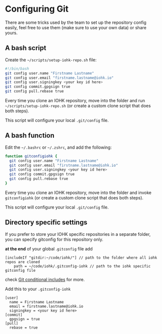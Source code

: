 
# Configuring Git
There are some tricks used by the team to set up the repository config easily, feel free to use them (make sure to use your own data) or share yours.

## A bash script
Create the `~/scripts/setup-iohk-repo.sh` file:

```bash
#!/bin/bash
git config user.name "Firstname Lastname"
git config user.email "firstname.lastname@iohk.io"
git config user.signingkey <your key id here>
git config commit.gpgsign true
git config pull.rebase true
```

Every time you clone an IOHK repository, move into the folder and run `~/scripts/setup-iohk-repo.sh` (or create a custom clone script that does both steps).

This script will configure your local `.git/config` file.


## A bash function
Edit the `~/.bashrc` or `~/.zshrc`, and add the following:
```bash
function gitconfigiohk {
  git config user.name "Firstname Lastname"
  git config user.email "firstname.lastname@iohk.io"
  git config user.signingkey <your key id here>
  git config commit.gpgsign true
  git config pull.rebase true
}
```

Every time you clone an IOHK repository, move into the folder and invoke `gitconfigiohk` (or create a custom clone script that does both steps).

This script will configure your local `.git/config` file.

## Directory specific settings

If you prefer to store your IOHK specific repositories in a separate folder, you can specify gitconfig for this repository only.

**at the end** of your global .`gitconfig` file add

```
[includeIf "gitdir:~/code/iohk/"] // path to the folder where all iohk repos are cloned
    path = ~/code/iohk/.gitconfig-iohk // path to the iohk specific gitconfig file
```
check [Git conditional includes](https://git-scm.com/docs/git-config#_conditional_includes) for more.

Add this to your `.gitconfig-iohk`

```
[user]
  name = Firstname Lastname
  email = firstname.lastname@iohk.io
  signingkey = <your key id here>
[commit]
  gpgsign = true
[pull]
  rebase = true
```
